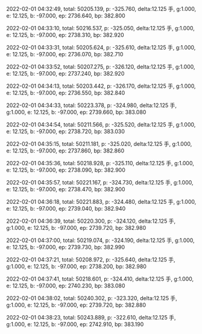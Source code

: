 2022-02-01 04:32:49, total: 50205.139, p: -325.760, delta:12.125 手, g:1.000, e: 12.125, b: -97.000, ep: 2736.640, bp: 382.800

2022-02-01 04:33:10, total: 50216.537, p: -325.050, delta:12.125 手, g:1.000, e: 12.125, b: -97.000, ep: 2738.310, bp: 382.920

2022-02-01 04:33:31, total: 50205.624, p: -325.610, delta:12.125 手, g:1.000, e: 12.125, b: -97.000, ep: 2736.070, bp: 382.710

2022-02-01 04:33:52, total: 50207.275, p: -326.120, delta:12.125 手, g:1.000, e: 12.125, b: -97.000, ep: 2737.240, bp: 382.920

2022-02-01 04:34:13, total: 50203.442, p: -326.170, delta:12.125 手, g:1.000, e: 12.125, b: -97.000, ep: 2736.550, bp: 382.840

2022-02-01 04:34:33, total: 50223.378, p: -324.980, delta:12.125 手, g:1.000, e: 12.125, b: -97.000, ep: 2739.660, bp: 383.080

2022-02-01 04:34:54, total: 50211.566, p: -325.520, delta:12.125 手, g:1.000, e: 12.125, b: -97.000, ep: 2738.720, bp: 383.030

2022-02-01 04:35:15, total: 50211.181, p: -325.020, delta:12.125 手, g:1.000, e: 12.125, b: -97.000, ep: 2737.860, bp: 382.860

2022-02-01 04:35:36, total: 50218.928, p: -325.110, delta:12.125 手, g:1.000, e: 12.125, b: -97.000, ep: 2738.090, bp: 382.900

2022-02-01 04:35:57, total: 50221.167, p: -324.730, delta:12.125 手, g:1.000, e: 12.125, b: -97.000, ep: 2738.470, bp: 382.900

2022-02-01 04:36:18, total: 50221.883, p: -324.480, delta:12.125 手, g:1.000, e: 12.125, b: -97.000, ep: 2739.040, bp: 382.940

2022-02-01 04:36:39, total: 50220.300, p: -324.120, delta:12.125 手, g:1.000, e: 12.125, b: -97.000, ep: 2739.720, bp: 382.980

2022-02-01 04:37:00, total: 50219.074, p: -324.190, delta:12.125 手, g:1.000, e: 12.125, b: -97.000, ep: 2739.730, bp: 382.990

2022-02-01 04:37:21, total: 50208.972, p: -325.640, delta:12.125 手, g:1.000, e: 12.125, b: -97.000, ep: 2738.200, bp: 382.980

2022-02-01 04:37:41, total: 50218.601, p: -324.410, delta:12.125 手, g:1.000, e: 12.125, b: -97.000, ep: 2740.230, bp: 383.080

2022-02-01 04:38:02, total: 50240.302, p: -323.320, delta:12.125 手, g:1.000, e: 12.125, b: -97.000, ep: 2739.720, bp: 382.880

2022-02-01 04:38:23, total: 50243.889, p: -322.610, delta:12.125 手, g:1.000, e: 12.125, b: -97.000, ep: 2742.910, bp: 383.190
